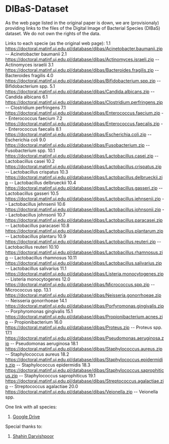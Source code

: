 # DIBaS-Dataset
As the web page listed in the original paper is down, we are (provisionaly) providing links to the files of the Digital Image of Bacterial Species (DIBaS) dataset. We do not own the rights of the data.

Links to each specie (as the original web page):
1.1 https://doctoral.matinf.uj.edu.pl/database/dibas/Acinetobacter.baumanii.zip -- Acinetobacter baumanii
2.1 https://doctoral.matinf.uj.edu.pl/database/dibas/Actinomyces.israeli.zip -- Actinomyces israelii
3.1 https://doctoral.matinf.uj.edu.pl/database/dibas/Bacteroides.fragilis.zip -- Bacteroides fragilis
4.0 https://doctoral.matinf.uj.edu.pl/database/dibas/Bifidobacterium.spp.zip -- Bifidobacterium spp.
5.1 https://doctoral.matinf.uj.edu.pl/database/dibas/Candida.albicans.zip -- Candida albicans
6.1 https://doctoral.matinf.uj.edu.pl/database/dibas/Clostridium.perfringens.zip -- Clostridium perfringens
7.1 https://doctoral.matinf.uj.edu.pl/database/dibas/Enterococcus.faecium.zip -- Enterococcus faecium
7.2 https://doctoral.matinf.uj.edu.pl/database/dibas/Enterococcus.faecalis.zip -- Enterococcus faecalis
8.1 https://doctoral.matinf.uj.edu.pl/database/dibas/Escherichia.coli.zip -- Escherichia coli
9.0 https://doctoral.matinf.uj.edu.pl/database/dibas/Fusobacterium.zip -- Fusobacterium spp.
10.1 https://doctoral.matinf.uj.edu.pl/database/dibas/Lactobacillus.casei.zip -- Lactobacillus casei
10.2 https://doctoral.matinf.uj.edu.pl/database/dibas/Lactobacillus.crispatus.zip -- Lactobacillus crispatus
10.3 https://doctoral.matinf.uj.edu.pl/database/dibas/Lactobacillus.delbrueckii.zip -- Lactobacillus delbrueckii
10.4 https://doctoral.matinf.uj.edu.pl/database/dibas/Lactobacillus.gasseri.zip -- Lactobacillus gasseri
10.5 https://doctoral.matinf.uj.edu.pl/database/dibas/Lactobacillus.jehnsenii.zip -- Lactobacillus jehnsenii
10.6 https://doctoral.matinf.uj.edu.pl/database/dibas/Lactobacillus.johnsonii.zip -- Lactobacillus johnsonii
10.7 https://doctoral.matinf.uj.edu.pl/database/dibas/Lactobacillus.paracasei.zip -- Lactobacillus paracasei
10.8 https://doctoral.matinf.uj.edu.pl/database/dibas/Lactobacillus.plantarum.zip -- Lactobacillus plantaru
10.9 https://doctoral.matinf.uj.edu.pl/database/dibas/Lactobacillus.reuteri.zip -- Lactobacillus reuteri
10.10 https://doctoral.matinf.uj.edu.pl/database/dibas/Lactobacillus.rhamnosus.zip -- Lactobacillus rhamnosus
10.11 https://doctoral.matinf.uj.edu.pl/database/dibas/Lactobacillus.salivarius.zip -- Lactobacillus salivarius
11.1 https://doctoral.matinf.uj.edu.pl/database/dibas/Listeria.monocytogenes.zip -- Listeria monocytogenes
12.0 https://doctoral.matinf.uj.edu.pl/database/dibas/Micrococcus.spp.zip -- Micrococcus spp.
13.1 https://doctoral.matinf.uj.edu.pl/database/dibas/Neisseria.gonorrhoeae.zip -- Neisseria gonorrhoeae
14.1 https://doctoral.matinf.uj.edu.pl/database/dibas/Porfyromonas.gingivalis.zip -- Porphyromonas gingivalis
15.1 https://doctoral.matinf.uj.edu.pl/database/dibas/Propionibacterium.acnes.zip -- Propionibacterium
16.0 https://doctoral.matinf.uj.edu.pl/database/dibas/Proteus.zip -- Proteus spp.
17.1 https://doctoral.matinf.uj.edu.pl/database/dibas/Pseudomonas.aeruginosa.zip -- Pseudomonas aeruginosa
18.1 https://doctoral.matinf.uj.edu.pl/database/dibas/Staphylococcus.aureus.zip -- Staphylococcus aureus
18.2 https://doctoral.matinf.uj.edu.pl/database/dibas/Staphylococcus.epidermidis.zip -- Staphylococcus epidermidis
18.3 https://doctoral.matinf.uj.edu.pl/database/dibas/Staphylococcus.saprophiticus.zip -- Staphylococcus saprophiticus
19.1 https://doctoral.matinf.uj.edu.pl/database/dibas/Streptococcus.agalactiae.zip -- Streptococcus agalactiae
20.0 https://doctoral.matinf.uj.edu.pl/database/dibas/Veionella.zip -- Veionella spp.

One link with all species:
1. [Google Drive](https://drive.google.com/file/d/1wCNmQMA3pdHeU1rTrHeLehqIYZ2rF_uy/view?usp=sharing)

Special thanks to:
1. [Shahin Darvishpoor](https://www.researchgate.net/post/Does_anyone_have_a_copy_of_the_DIBaS_dataset)
